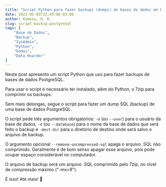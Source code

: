 ```yaml
---
title: "Script Python para fazer backups (dumps) de bases de dados em PostgreSQL"
date: 2023-05-03T22:45:00-03:00
author: Komesu, D. K.
slug: script-backup-postgresql
tags: [
    "Base de Dados",
    "Backup",
    "SysAdmin",
    "Python",
    "Dados",
    "Data Hoarder"
]
---
```


Neste post apresento um script Python que uso para fazer backups de bases de dados PostgreSQL.

<!--more-->

Para usar o script é necessário ter instalado, além do Python, o 7zip para comprimir os backups.

Sem mais delongas, segue o script para fazer um dump SQL (backup) de uma base de dados PostgreSQL.

<script src="https://gist.github.com/dankkom/876fc77f4e3939cc743920d637d7a7d7.js"></script>

O script pede três argumentos obrigatórios: `-U` (ou `--user`) para o usuário da base de dados, `-d` (ou `--database`) para o nome da base de dados que será feito o backup e `-dest-dir` para o diretório de destino onde será salvo o arquivo de backup.

O argumento opcional `--remove-uncompressed-sql` apaga o arquivo .SQL não comprimido. Geralmente é de bom senso apagar esse arquivo, pois pode ocupar espaço considerável no computador.

O arquivo de backup será um arquivo .SQL comprimido pelo 7zip, no nível de compressão máximo ("-mx=9").

É isso! Até mais! 👋
